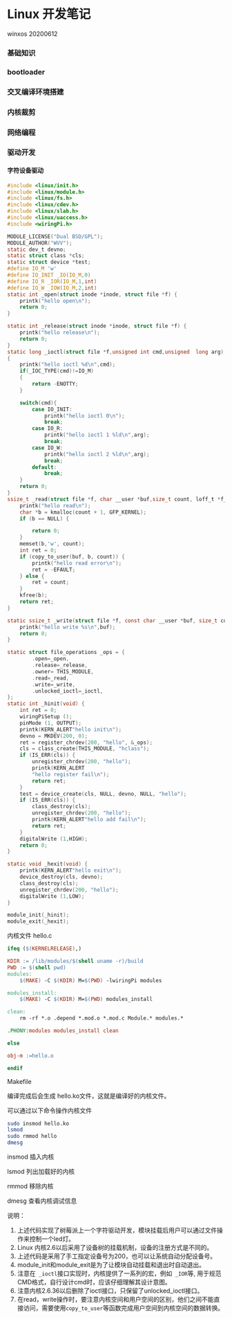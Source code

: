 # Linux 开发笔记

winxos 20200612

### 基础知识

### bootloader

### 交叉编译环境搭建

### 内核裁剪

### 网络编程

### 驱动开发

#### 字符设备驱动

```c
#include <linux/init.h>
#include <linux/module.h>
#include <linux/fs.h>
#include <linux/cdev.h>
#include <linux/slab.h>
#include <linux/uaccess.h>
#include <wiringPi.h>

MODULE_LICENSE("Dual BSD/GPL");
MODULE_AUTHOR("WVV");
static dev_t devno;
static struct class *cls;
static struct device *test;
#define IO_M 'w'
#define IO_INIT _IO(IO_M,0)
#define IO_R _IOR(IO_M,1,int)
#define IO_W _IOW(IO_M,2,int)
static int _open(struct inode *inode, struct file *f) {
    printk("hello open\n");
    return 0;
}

static int _release(struct inode *inode, struct file *f) {
    printk("hello release\n");
    return 0;
}
static long _ioctl(struct file *f,unsigned int cmd,unsigned  long arg)
{
    printk("hello ioctl %d\n",cmd);
    if(_IOC_TYPE(cmd)!=IO_M)
    {
        return -ENOTTY;
    }

    switch(cmd){
        case IO_INIT:
            printk("hello ioctl 0\n");
            break;
        case IO_R:
            printk("hello ioctl 1 %ld\n",arg);
            break;
        case IO_W:
            printk("hello ioctl 2 %ld\n",arg);
            break;
        default:
            break;
    }
    return 0;
}
ssize_t _read(struct file *f, char __user *buf,size_t count, loff_t *f_pos) {
    printk("hello read\n");
    char *b = kmalloc(count + 1, GFP_KERNEL);
    if (b == NULL) {

        return 0;
    }
    memset(b,'w', count);
    int ret = 0;
    if (copy_to_user(buf, b, count)) {
        printk("hello read error\n");
        ret = -EFAULT;
    } else {
        ret = count;
    }
    kfree(b);
    return ret;
}

static ssize_t _write(struct file *f, const char __user *buf, size_t count, loff_t *f_pos) {
    printk("hello write %s\n",buf);
    return 0;
}

static struct file_operations _ops = {
        .open=_open,
        .release=_release,
        .owner= THIS_MODULE,
        .read=_read,
        .write=_write,
        .unlocked_ioctl=_ioctl,
};
static int _hinit(void) {
    int ret = 0;
	wiringPiSetup ();
	pinMode (1, OUTPUT);
	printk(KERN_ALERT"hello init\n");
    devno = MKDEV(200, 0);
    ret = register_chrdev(200, "hello", &_ops);
    cls = class_create(THIS_MODULE, "hclass");
    if (IS_ERR(cls)) {
        unregister_chrdev(200, "hello");
        printk(KERN_ALERT
        "hello register fail\n");
        return ret;
    }
    test = device_create(cls, NULL, devno, NULL, "hello");
    if (IS_ERR(cls)) {
        class_destroy(cls);
        unregister_chrdev(200, "hello");
        printk(KERN_ALERT"hello add fail\n");
        return ret;
    }
	digitalWrite (1,HIGH);
    return 0;
}

static void _hexit(void) {
    printk(KERN_ALERT"hello exit\n");
    device_destroy(cls, devno);
    class_destroy(cls);
    unregister_chrdev(200, "hello");
	digitalWrite (1,LOW);
}

module_init(_hinit);
module_exit(_hexit);
```

内核文件 hello.c

```makefile
ifeq ($(KERNELRELEASE),)

KDIR := /lib/modules/$(shell uname -r)/build
PWD := $(shell pwd)
modules:
	$(MAKE) -C $(KDIR) M=$(PWD) -lwiringPi modules

modules_install:
	$(MAKE) -C $(KDIR) M=$(PWD) modules_install

clean:
	rm -rf *.o .depend *.mod.o *.mod.c Module.* modules.*

.PHONY:modules modules_install clean

else

obj-m :=hello.o

endif

```

Makefile

编译完成后会生成 hello.ko文件，这就是编译好的内核文件。

可以通过以下命令操作内核文件

```bash
sudo insmod hello.ko
lsmod
sudo rmmod hello
dmesg
```

insmod 插入内核

lsmod 列出加载好的内核

rmmod 移除内核

dmesg 查看内核调试信息

说明：

1. 上述代码实现了树莓派上一个字符驱动开发，模块挂载后用户可以通过文件操作来控制一个led灯。
2. Linux 内核2.6以后采用了设备树的挂载机制，设备的注册方式是不同的。
3. 上述代码是采用了手工指定设备号为200，也可以让系统自动分配设备号。
4. module_init和module_exit是为了让模块自动挂载和退出时自动退出。
5. 注意在` _ioctl`接口实现时，内核提供了一系列的宏，例如` _IOR`等, 用于规范CMD格式，自行设计cmd时，应该仔细理解其设计意图。
6. 注意内核2.6.36以后删除了ioctl接口，只保留了unlocked_ioctl接口。
7. 在read，write操作时，要注意内核空间和用户空间的区别，他们之间不能直接访问，需要使用`copy_to_user`等函数完成用户空间到内核空间的数据转换。

